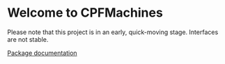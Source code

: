 # Welcome to CPFMachines

Please note that this project is in an early, quick-moving stage. Interfaces are not stable.

[Package documentation](https://knitschi.github.io/CMakeProjectFramework/doxygen/html/d4/d62/_c_p_f_machines.html)